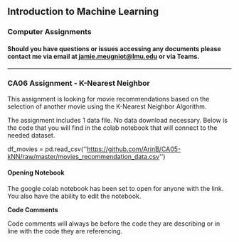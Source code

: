 ## Introduction to Machine Learning
### Computer Assignments 
#### Should you have questions or issues accessing any documents please contact me via email at jamie.meugniot@lmu.edu or via Teams. 
_________________________________________________________________________________________________________________________________________________________________________________

### CA06 Assignment - K-Nearest Neighbor 
This assignment is looking for movie recommendations based on the selection of another movie using the K-Nearest Neighbor Algorithm.

The assignment includes 1 data file.
No data download necessary. Below is the code that you will find in the colab notebook that will connect to the needed dataset. 

df_movies = pd.read_csv(''https://github.com/ArinB/CA05-kNN/raw/master/movies_recommendation_data.csv'')

#### Opening Notebook

The google colab notebook has been set to open for anyone with the link. You also have the ability to edit the notebook. 

   
**Code Comments**

Code comments will always be before the code they are describing or in line with the code they are referencing. 
